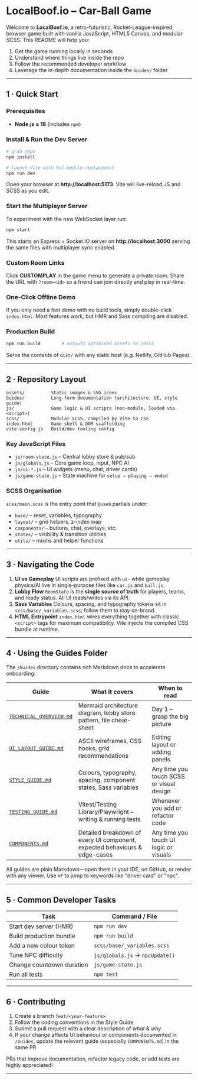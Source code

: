 # LocalBoof.io – Car-Ball Game

Welcome to **LocalBoof.io**, a retro-futuristic, Rocket-League-inspired browser game built with vanilla JavaScript, HTML5 Canvas, and modular SCSS. This README will help you:

1. Get the game running locally in seconds
2. Understand where things live inside the repo
3. Follow the recommended developer workflow
4. Leverage the in-depth documentation inside the `Guides/` folder

---

## 1&nbsp;·&nbsp;Quick Start

### Prerequisites
* **Node.js ≥ 18** (includes `npm`)

### Install & Run the Dev Server
```bash
# grab deps
npm install

# launch Vite with hot-module replacement
npm run dev
```
Open your browser at **http://localhost:5173**. Vite will live-reload JS and SCSS as you edit.

### Start the Multiplayer Server
To experiment with the new WebSocket layer run:
```bash
npm start
```
This starts an Express + Socket.IO server on **http://localhost:3000** serving the same files with multiplayer sync enabled.

### Custom Room Links
Click **CUSTOMPLAY** in the game menu to generate a private room.
Share the URL with `?room=<id>` so a friend can join directly and play in real-time.

### One-Click Offline Demo
If you only need a fast demo with no build tools, simply double-click `index.html`. Most features work, but HMR and Sass compiling are disabled.

### Production Build
```bash
npm run build        # outputs optimised assets to /dist
```
Serve the contents of `dist/` with any static host (e.g. Netlify, GitHub Pages).

---

## 2&nbsp;·&nbsp;Repository Layout

```
assets/          Static images & SVG icons
Guides/          Long-form documentation (architecture, UI, style guide)
js/              Game logic & UI scripts (non-module, loaded via <script>)
scss/            Modular SCSS, compiled by Vite to CSS
index.html       Game shell & DOM scaffolding
vite.config.js   Build/dev tooling config
```

### Key JavaScript Files
* `js/room-state.js` – Central lobby store & pub/sub
* `js/globals.js`    – Core game loop, input, NPC AI
* `js/ui-*.js`       – UI widgets (menu, chat, driver cards)
* `js/game-state.js` – State machine for `setup → playing → ended`

### SCSS Organisation
`scss/main.scss` is the entry point that `@use`s partials under:
* `base/`   – reset, variables, typography
* `layout/` – grid helpers, z-index map
* `components/` – buttons, chat, overlays, etc.
* `states/` – visibility & transition utilities
* `utils/`  – mixins and helper functions

---

## 3&nbsp;·&nbsp;Navigating the Code

1. **UI vs Gameplay**   UI scripts are prefixed with `ui-` while gameplay physics/AI live in single-purpose files like `car.js` and `ball.js`.
2. **Lobby Flow**       `RoomState` is the **single source of truth** for players, teams, and ready status. All UI reads/writes via its API.
3. **Sass Variables**   Colours, spacing, and typography tokens sit in `scss/base/_variables.scss`; follow them to stay on-brand.
4. **HTML Entrypoint**  `index.html` wires everything together with classic `<script>` tags for maximum compatibility. Vite injects the compiled CSS bundle at runtime.

---

## 4&nbsp;·&nbsp;Using the Guides Folder

The `/Guides` directory contains rich Markdown docs to accelerate onboarding:

| Guide | What it covers | When to read |
| ----- | -------------- | ------------ |
| [`TECHNICAL_OVERVIEW.md`](Guides/TECHNICAL_OVERVIEW.md) | Mermaid architecture diagram, lobby store pattern, file cheat-sheet | Day 1 – grasp the big picture |
| [`UI_LAYOUT_GUIDE.md`](Guides/UI_LAYOUT_GUIDE.md) | ASCII wireframes, CSS hooks, grid recommendations | Editing layout or adding panels |
| [`STYLE_GUIDE.md`](Guides/STYLE_GUIDE.md) | Colours, typography, spacing, component states, Sass variables | Any time you touch SCSS or visual design |
| [`TESTING_GUIDE.md`](Guides/TESTING_GUIDE.md) | Vitest/Testing Library/Playwright – writing & running tests | Whenever you add or refactor code |
| [`COMPONENTS.md`](Guides/COMPONENTS.md) | Detailed breakdown of every UI component, expected behaviours & edge-cases | Any time you touch UI logic or visuals |

All guides are plain Markdown—open them in your IDE, on GitHub, or render with any viewer. Use `⌘F` to jump to keywords like "driver card" or "npc".

---

## 5&nbsp;·&nbsp;Common Developer Tasks

| Task | Command / File |
| ---- | -------------- |
| Start dev server (HMR) | `npm run dev` |
| Build production bundle | `npm run build` |
| Add a new colour token | `scss/base/_variables.scss` |
| Tune NPC difficulty | `js/globals.js` → `npcUpdate()` |
| Change countdown duration | `js/game-state.js` |
| Run all tests | `npm test` |

---

## 6&nbsp;·&nbsp;Contributing

1. Create a branch `feat/<your-feature>`
2. Follow the coding conventions in the Style Guide
3. Submit a pull request with a clear description of *what* & *why*
4. If your change affects UI behaviour or components documented in `/Guides`, update the relevant guide (especially `COMPONENTS.md`) in the same PR

PRs that improve documentation, refactor legacy code, or add tests are highly appreciated!

---



